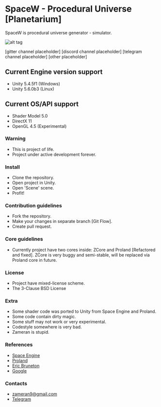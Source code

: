 # SpaceW - Procedural Universe [Planetarium] #

SpaceW is procedural universe generator - simulator.

![alt tag](https://github.com/zameran/SpaceW/blob/develop/Logo.png?raw=true)

[gitter channel placeholder]
[discord channel placeholder]
[telegram channel placeholder]
[other placeholder]

## Current Engine version support ##
* Unity 5.4.5f1 (Windows)
* Unity 5.6.0b3 (Linux)

## Current OS/API support ##
* Shader Model 5.0
* DirectX 11
* OpenGL 4.5 (Experimental)

### Warning ###
* This is project of life.
* Project under active development forever.

### Install ###
* Clone the repository.
* Open project in Unity.
* Open 'Scene' scene.
* Profit!

### Contribution guidelines ###
* Fork the repository.
* Make your changes in separate branch [Git Flow].
* Create pull request.

### Core guidelines ###
* Currently project have two cores inside: ZCore and Proland [Refactored and fixed]. ZCore is very buggy and semi-stable, will be replaced via Proland core in future.

### License ###
* Project have mixed-license scheme.
* The 3-Clause BSD License

### Extra ###
* Some shader code was ported to Unity from Space Engine and Proland.
* Some code contain dirty magic.
* Some stuff may not work or very experimental.
* Codestyle somewhere is very bad.
* Zameran is stupid.

### References ###
* [Space Engine](http://spaceengine.org/)
* [Proland](http://proland.imag.fr/)
* [Eric Bruneton](http://www-evasion.imag.fr/Membres/Eric.Bruneton/)
* [Google](https://www.google.com)

### Contacts ###
* [zameran9@gmail.com](zameran9@gmail.com)
* [Telegram](https://t.me/zameran)
